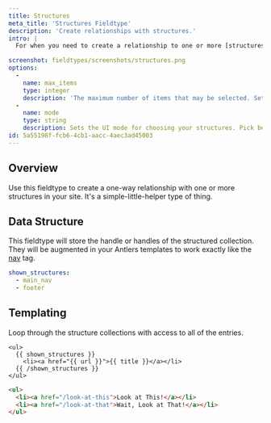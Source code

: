 ```yaml
---
title: Structures
meta_title: 'Structures Fieldtype'
description: 'Create relationships with structures.'
intro: |
  For when you need to create a relationship to one or more [structures](/structures). This could be useful to pick which version of a sidebar or footer to include on a page, or other similar things.

screenshot: fieldtypes/screenshots/structures.png
options:
  -
    name: max_items
    type: integer
    description: 'The maximum number of items that may be selected. Setting this to `1` will automatically change the UI to a dropdown.'
  -
    name: mode
    type: string
    description: Sets the UI mode for choosing your structures. Pick between `Stack Selector`, `Select Dropdown`, or `Typeahead Field`.
id: 5a55198f-fcb6-4cb1-aacc-4aec3ad45003
---
```

## Overview

Use this fieldtype to create a one-way relationship with one or more structures in your site. It's a simple-little-helper type of thing.

## Data Structure

This fieldtype will store the handle or handles of the structured collection. They will be augmented in your Antlers templates to work exactly like the [nav](/tags/nav) tag.

``` yaml
shown_structures:
  - main_nav
  - footer
  ```

## Templating

Loop through the structure collections with access to all of the entries.

```
<ul>
  {{ shown_structures }}
    <li><a href="{{ url }}">{{ title }}</a></li>
  {{ /shown_structures }}
</ul>
```

```html
<ul>
  <li><a href="/look-at-this">Look at This!</a></li>
  <li><a href="/look-at-that">Wait, Look at That!</a></li>
</ul>
```


